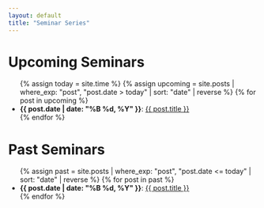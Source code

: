 ```yaml
---
layout: default
title: "Seminar Series"
---
```


# Upcoming Seminars

<ul>
{% assign today = site.time %}
{% assign upcoming = site.posts | where_exp: "post", "post.date > today" | sort: "date" | reverse %}
{% for post in upcoming %}
  <li>
    <strong>{{ post.date | date: "%B %d, %Y" }}</strong>:
    <a href="{{ site.baseurl }}{{ post.url }}">{{ post.title }}</a>
  </li>
{% endfor %}
</ul>

# Past Seminars

<ul>
{% assign past = site.posts | where_exp: "post", "post.date <= today" | sort: "date" | reverse %}
{% for post in past %}
  <li>
    <strong>{{ post.date | date: "%B %d, %Y" }}</strong>:
    <a href="{{ site.baseurl }}{{ post.url }}">{{ post.title }}</a>
  </li>
{% endfor %}
</ul>

